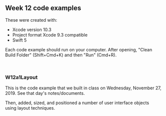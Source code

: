 ## Week 12 code examples

These were created with: 
* Xcode version 10.3
* Project format Xcode 9.3 compatible
* Swift 5

Each code example should run on your computer. After opening, "Clean Build Folder" (Shift+Cmd+K) and then "Run" (Cmd+R). 

<br>

### W12a1Layout

This is the code example that we built in class on Wednesday, November 27, 2019. See that day's notes/documents. 

Then, added, sized, and positioned a number of user interface objects using layout techniques.  

<br>
